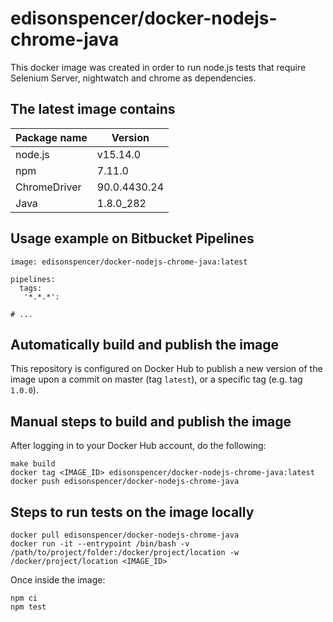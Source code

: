# edisonspencer/docker-nodejs-chrome-java

This docker image was created in order to run node.js tests that require Selenium Server, nightwatch and chrome as dependencies.

## The latest image contains
| Package name | Version |
| ------ | ------ |
| node.js | v15.14.0 |
| npm | 7.11.0 |
| ChromeDriver | 90.0.4430.24 |
| Java | 1.8.0_282 |

## Usage example on Bitbucket Pipelines

```
image: edisonspencer/docker-nodejs-chrome-java:latest

pipelines:
  tags:
   '*.*.*':

# ...
```

## Automatically build and publish the image

This repository is configured on Docker Hub to publish a new version of the image upon a commit on master (tag `latest`), or a specific tag (e.g. tag `1.0.0`).

## Manual steps to build and publish the image

After logging in to your Docker Hub account, do the following:

```
make build
docker tag <IMAGE_ID> edisonspencer/docker-nodejs-chrome-java:latest
docker push edisonspencer/docker-nodejs-chrome-java
```

## Steps to run tests on the image locally

```
docker pull edisonspencer/docker-nodejs-chrome-java
docker run -it --entrypoint /bin/bash -v /path/to/project/folder:/docker/project/location -w /docker/project/location <IMAGE_ID>
```

Once inside the image:

```
npm ci
npm test
```